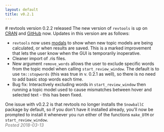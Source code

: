 ```yaml
---
layout: default
title: v0.2.1
---
```

<head>
  <!-- Global site tag (gtag.js) - Google Analytics -->
  <script async src="https://www.googletagmanager.com/gtag/js?id=UA-121833450-2"></script>
  <script>
    window.dataLayer = window.dataLayer || [];
    function gtag(){dataLayer.push(arguments);}
    gtag('js', new Date());

    gtag('config', 'UA-121833450-2');
  </script>
</head>
# revtools version 0.2.2 released
The new version of <code>revtools</code> is up on <a href="https://cran.r-project.org/package=revtools" target="_blank" rel="noopener">CRAN</a> and <a href="https://github.com/mjwestgate/revtools" target="_blank" rel="noopener">GitHub</a> now. Updates in this version are as follows:
<ul>
	<li><code>revtools</code> now uses <a href="https://shiny.rstudio.com/articles/modal-dialogs.html" target="_blank" rel="noopener">modals</a> to show when new topic models are being calculated, or when results are saved. This is a marked improvement that lets the user know when the GUI is temporarily inoperative.</li>
	<li>Cleaner import of .ris files.</li>
	<li>New argument <code>remove_words</code> allows the user to exclude specific words from the topic model when calling <code>start_review_window</code>. The default is to use <code>tm::stopwords</code> (this was true in v. 0.2.1 as well), so there is no need to add basic stop words each time.</li>
	<li>Bug fix: Interactively excluding words in <code>start_review_window</code> then running a topic model used to cause mismatches between hover and selected text - this has been fixed.</li>
</ul>
One issue with v0.2.2 is that revtools no longer installs the <code>SnowballC</code> package by default, so if you don't have it installed already, you'll now be prompted to install it whenever you run either of the functions <code>make_DTM</code> or <code>start_review_window</code>.

<div style="color:#727272"><em>Posted 2018-03-13</em></div>